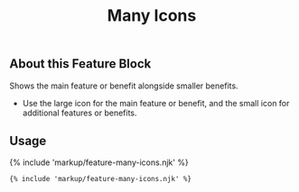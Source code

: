 ﻿---
title: Many Icons
summary: Lots of icons illuminating main and smaller benefits.
tags: feature blocks
layout: guide
eleventyNavigation:
  key: Many Icons
  parent: Feature Blocks
  excerpt: Lots of icons illuminating main and smaller benefits.
  order: 5
  img: /img/illustrations/illus-many-icons.svg
---

## About this Feature Block

Shows the main feature or benefit alongside smaller benefits.
  - Use the large icon for the main feature or benefit, and the small icon for additional features or benefits.

## Usage

{% include 'markup/feature-many-icons.njk' %}

``` html
{% include 'markup/feature-many-icons.njk' %}
```

